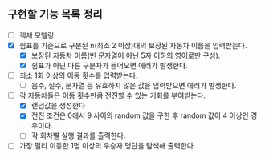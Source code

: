 ## 구현할 기능 목록 정리
- [ ] 객체 모델링
- [x] 쉼표를 기준으로 구분된 n(최소 2 이상)대의 보장된 자동차 이름을 입력받는다.
  - [x] 보장된 자동차 이름(빈 문자열이 아닌 5자 이하의 영어로만 구성).
  - [x] 쉼표가 아닌 다른 구분자가 들어오면 에러가 발생한다.
- [ ] 최소 1회 이상의 이동 횟수를 입력받는다.
  - [ ] 음수, 실수, 문자열 등 유효하지 않은 값을 입력받으면 에러가 발생한다.
- [ ] 각 자동차들은 이동 횟수만큼 전진할 수 있는 기회를 부여받는다.
  - [x] 랜덥값을 생성한다
  - [x] 전진 조건은 0에서 9 사이의 random 값을 구한 후 random 값이 4 이상인 경우이다.
  - [ ] 각 회차별 실행 결과를 출력한다.
- [ ] 가장 멀리 이동한 1명 이상의 우승자 명단을 탐색해 출력한다.